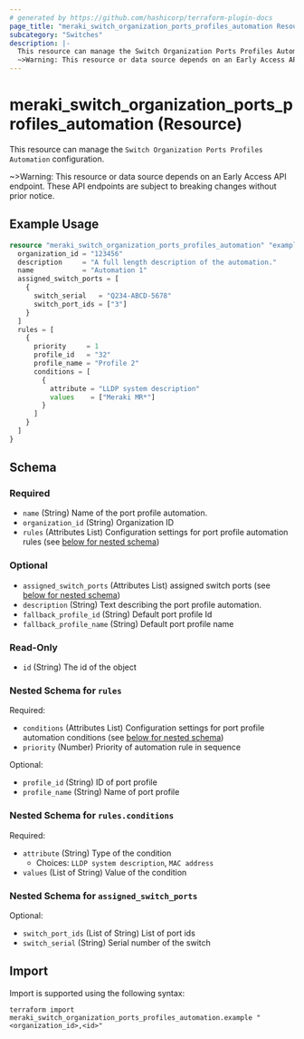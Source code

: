 ```yaml
---
# generated by https://github.com/hashicorp/terraform-plugin-docs
page_title: "meraki_switch_organization_ports_profiles_automation Resource - terraform-provider-meraki"
subcategory: "Switches"
description: |-
  This resource can manage the Switch Organization Ports Profiles Automation configuration.
  ~>Warning: This resource or data source depends on an Early Access API endpoint. These API endpoints are subject to breaking changes without prior notice.
---
```


# meraki_switch_organization_ports_profiles_automation (Resource)

This resource can manage the `Switch Organization Ports Profiles Automation` configuration.

~>Warning: This resource or data source depends on an Early Access API endpoint. These API endpoints are subject to breaking changes without prior notice.

## Example Usage

```terraform
resource "meraki_switch_organization_ports_profiles_automation" "example" {
  organization_id = "123456"
  description     = "A full length description of the automation."
  name            = "Automation 1"
  assigned_switch_ports = [
    {
      switch_serial   = "Q234-ABCD-5678"
      switch_port_ids = ["3"]
    }
  ]
  rules = [
    {
      priority     = 1
      profile_id   = "32"
      profile_name = "Profile 2"
      conditions = [
        {
          attribute = "LLDP system description"
          values    = ["Meraki MR*"]
        }
      ]
    }
  ]
}
```

<!-- schema generated by tfplugindocs -->
## Schema

### Required

- `name` (String) Name of the port profile automation.
- `organization_id` (String) Organization ID
- `rules` (Attributes List) Configuration settings for port profile automation rules (see [below for nested schema](#nestedatt--rules))

### Optional

- `assigned_switch_ports` (Attributes List) assigned switch ports (see [below for nested schema](#nestedatt--assigned_switch_ports))
- `description` (String) Text describing the port profile automation.
- `fallback_profile_id` (String) Default port profile Id
- `fallback_profile_name` (String) Default port profile name

### Read-Only

- `id` (String) The id of the object

<a id="nestedatt--rules"></a>
### Nested Schema for `rules`

Required:

- `conditions` (Attributes List) Configuration settings for port profile automation conditions (see [below for nested schema](#nestedatt--rules--conditions))
- `priority` (Number) Priority of automation rule in sequence

Optional:

- `profile_id` (String) ID of port profile
- `profile_name` (String) Name of port profile

<a id="nestedatt--rules--conditions"></a>
### Nested Schema for `rules.conditions`

Required:

- `attribute` (String) Type of the condition
  - Choices: `LLDP system description`, `MAC address`
- `values` (List of String) Value of the condition



<a id="nestedatt--assigned_switch_ports"></a>
### Nested Schema for `assigned_switch_ports`

Optional:

- `switch_port_ids` (List of String) List of port ids
- `switch_serial` (String) Serial number of the switch

## Import

Import is supported using the following syntax:

```shell
terraform import meraki_switch_organization_ports_profiles_automation.example "<organization_id>,<id>"
```
